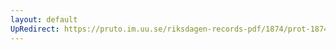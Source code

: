 ```yaml
---
layout: default
UpRedirect: https://pruto.im.uu.se/riksdagen-records-pdf/1874/prot-1874--fk--514/prot-1874--fk--514_000.pdf
---
```

